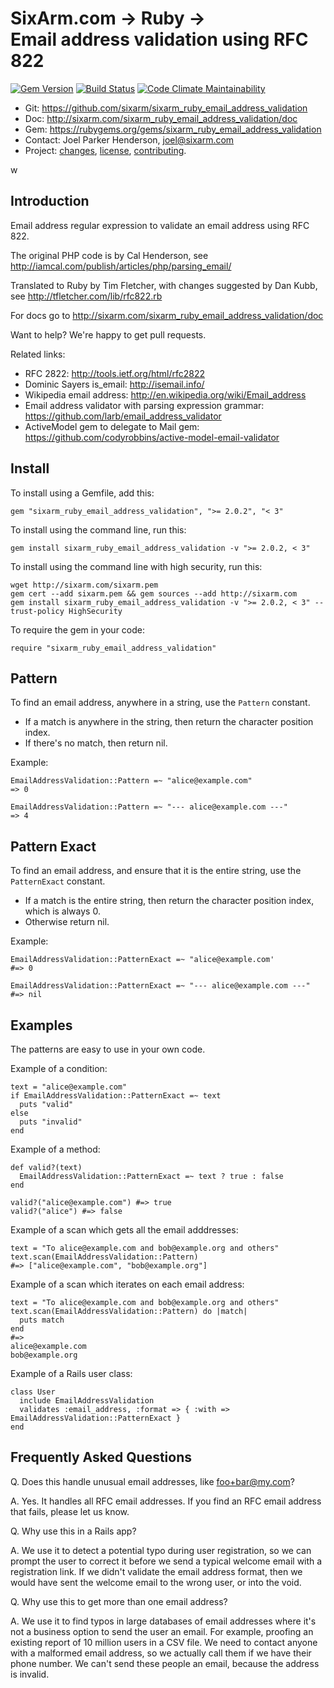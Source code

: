 # SixArm.com → Ruby → <br> Email address validation using RFC 822

<!--header-open-->

[![Gem Version](https://badge.fury.io/rb/sixarm_ruby_email_address_validation.svg)](http://badge.fury.io/rb/sixarm_ruby_email_address_validation)
[![Build Status](https://travis-ci.org/SixArm/sixarm_ruby_email_address_validation.png)](https://travis-ci.org/SixArm/sixarm_ruby_email_address_validation)
[![Code Climate Maintainability](https://api.codeclimate.com/v1/badges/b5b279e640b3fcdb881d/maintainability)](https://codeclimate.com/github/SixArm/sixarm_ruby_email_address_validation/maintainability)

* Git: <https://github.com/sixarm/sixarm_ruby_email_address_validation>
* Doc: <http://sixarm.com/sixarm_ruby_email_address_validation/doc>
* Gem: <https://rubygems.org/gems/sixarm_ruby_email_address_validation>
* Contact: Joel Parker Henderson, <joel@sixarm.com>
* Project: [changes](CHANGES.md), [license](LICENSE.md), [contributing](CONTRIBUTING.md).

<!--header-shut-->

w
## Introduction

Email address regular expression to validate an email address using RFC 822.

The original PHP code is by Cal Henderson, see http://iamcal.com/publish/articles/php/parsing_email/

Translated to Ruby by Tim Fletcher, with changes suggested by Dan Kubb, see http://tfletcher.com/lib/rfc822.rb

For docs go to <http://sixarm.com/sixarm_ruby_email_address_validation/doc>

Want to help? We're happy to get pull requests.

Related links:

  * RFC 2822: http://tools.ietf.org/html/rfc2822
  * Dominic Sayers is_email: http://isemail.info/
  * Wikipedia email address: http://en.wikipedia.org/wiki/Email_address
  * Email address validator with parsing expression grammar: https://github.com/larb/email_address_validator
  * ActiveModel gem to delegate to Mail gem: https://github.com/codyrobbins/active-model-email-validator


<!--install-open-->

## Install

To install using a Gemfile, add this:

    gem "sixarm_ruby_email_address_validation", ">= 2.0.2", "< 3"

To install using the command line, run this:

    gem install sixarm_ruby_email_address_validation -v ">= 2.0.2, < 3"

To install using the command line with high security, run this:

    wget http://sixarm.com/sixarm.pem
    gem cert --add sixarm.pem && gem sources --add http://sixarm.com
    gem install sixarm_ruby_email_address_validation -v ">= 2.0.2, < 3" --trust-policy HighSecurity

To require the gem in your code:

    require "sixarm_ruby_email_address_validation"

<!--install-shut-->


## Pattern

To find an email address, anywhere in a string, use the `Pattern` constant.

  * If a match is anywhere in the string, then return the character position index.
  * If there's no match, then return nil.

Example:

    EmailAddressValidation::Pattern =~ "alice@example.com"
    => 0

    EmailAddressValidation::Pattern =~ "--- alice@example.com ---"
    => 4


## Pattern Exact

To find an email address, and ensure that it is the entire string, use the `PatternExact` constant.

  * If a match is the entire string, then return the character position index, which is always 0.
  * Otherwise return nil.
  
Example:

    EmailAddressValidation::PatternExact =~ "alice@example.com'
    #=> 0

    EmailAddressValidation::PatternExact =~ "--- alice@example.com ---"
    #=> nil


## Examples

The patterns are easy to use in your own code.

Example of a condition:

    text = "alice@example.com"
    if EmailAddressValidation::PatternExact =~ text
	  puts "valid"
	else
	  puts "invalid"
	end
	  
Example of a method:

    def valid?(text)
      EmailAddressValidation::PatternExact =~ text ? true : false
    end

    valid?("alice@example.com") #=> true
    valid?("alice") #=> false
	
Example of a scan which gets all the email adddresses:
	
    text = "To alice@example.com and bob@example.org and others"
    text.scan(EmailAddressValidation::Pattern)
    #=> ["alice@example.com", "bob@example.org"]

Example of a scan which iterates on each email address:

    text = "To alice@example.com and bob@example.org and others"
    text.scan(EmailAddressValidation::Pattern) do |match|
	  puts match
	end
    #=>
	alice@example.com
	bob@example.org

Example of a Rails user class:

    class User
      include EmailAddressValidation
      validates :email_address, :format => { :with => EmailAddressValidation::PatternExact }
    end


## Frequently Asked Questions

Q. Does this handle unusual email addresses, like foo+bar@my.com?

A. Yes. It handles all RFC email addresses. If you find an RFC email address that fails, please let us know.

Q. Why use this in a Rails app?

A. We use it to detect a potential typo during user registration, so we can prompt the user to correct it before we send a typical welcome email with a registration link. If we didn't validate the email address format, then we would have sent the welcome email to the wrong user, or into the void.

Q. Why use this to get more than one email address?

A. We use it to find typos in large databases of email addresses where it's not a business option to send the user an email. For example, proofing an existing report of 10 million users in a CSV file. We need to contact anyone with a malformed email address, so we actually call them if we have their phone number. We can't send these people an email, because the address is invalid.
